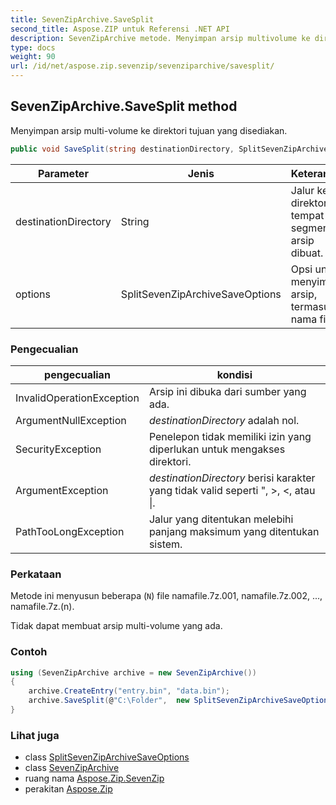 ```yaml
---
title: SevenZipArchive.SaveSplit
second_title: Aspose.ZIP untuk Referensi .NET API
description: SevenZipArchive metode. Menyimpan arsip multivolume ke direktori tujuan yang disediakan.
type: docs
weight: 90
url: /id/net/aspose.zip.sevenzip/sevenziparchive/savesplit/
---
```

## SevenZipArchive.SaveSplit method

Menyimpan arsip multi-volume ke direktori tujuan yang disediakan.

```csharp
public void SaveSplit(string destinationDirectory, SplitSevenZipArchiveSaveOptions options)
```

| Parameter | Jenis | Keterangan |
| --- | --- | --- |
| destinationDirectory | String | Jalur ke direktori tempat segmen arsip dibuat. |
| options | SplitSevenZipArchiveSaveOptions | Opsi untuk menyimpan arsip, termasuk nama file. |

### Pengecualian

| pengecualian | kondisi |
| --- | --- |
| InvalidOperationException | Arsip ini dibuka dari sumber yang ada. |
| ArgumentNullException | *destinationDirectory* adalah nol. |
| SecurityException | Penelepon tidak memiliki izin yang diperlukan untuk mengakses direktori. |
| ArgumentException | *destinationDirectory* berisi karakter yang tidak valid seperti ", &gt;, &lt;, atau &#x7C;. |
| PathTooLongException | Jalur yang ditentukan melebihi panjang maksimum yang ditentukan sistem. |

### Perkataan

Metode ini menyusun beberapa (`N`) file namafile.7z.001, namafile.7z.002, ..., namafile.7z.(n).

Tidak dapat membuat arsip multi-volume yang ada.

### Contoh

```csharp
using (SevenZipArchive archive = new SevenZipArchive())
{
    archive.CreateEntry("entry.bin", "data.bin");
    archive.SaveSplit(@"C:\Folder",  new SplitSevenZipArchiveSaveOptions("volume", 65536));
}
```

### Lihat juga

* class [SplitSevenZipArchiveSaveOptions](../../../aspose.zip.saving/splitsevenziparchivesaveoptions/)
* class [SevenZipArchive](../)
* ruang nama [Aspose.Zip.SevenZip](../../sevenziparchive/)
* perakitan [Aspose.Zip](../../../)


